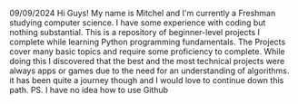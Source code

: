 09/09/2024
Hi Guys! My name is Mitchel and I'm currently a Freshman studying computer science.
I have some experience with coding but nothing substantial.
This is a repository of beginner-level projects I complete while learning Python programming fundamentals.
The Projects cover many basic topics and require some proficiency to complete.
While doing this I discovered that the best and the most technical projects were always apps or games due to the need for an understanding of algorithms.
it has been quite a journey though and I wouId love to continue down this path.
PS. I have no idea how to use Github
